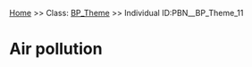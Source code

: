 [Home](https://github.com/mm80843/T3.5/blob/main/docs/index.md) >> Class: [BP_Theme](https://github.com/mm80843/T3.5/tree/main/docs/BP_Theme/index.md) >> Individual ID:PBN__BP_Theme_11 

# __Air pollution__

